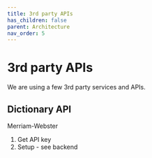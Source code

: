 ```yaml
---
title: 3rd party APIs
has_children: false
parent: Architecture
nav_order: 5
---
```


# 3rd party APIs

We are using a few 3rd party services and APIs. 


## Dictionary API
Merriam-Webster
1. Get API key
2. Setup - see backend